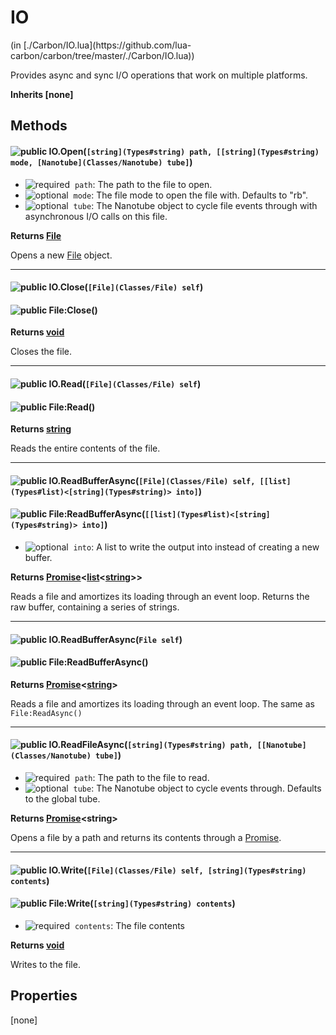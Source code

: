 <link href="../../style.css" rel="stylesheet" type="text/css"/>
<h1 class="class-title">IO</h1>
<span class="file-link">(in [./Carbon/IO.lua](https://github.com/lua-carbon/carbon/tree/master/./Carbon/IO.lua))</span><br/>

Provides async and sync I/O operations that work on multiple platforms.

**Inherits [none]**

## Methods
<h4 class="method-name"><img alt="public" src="https://img.shields.io/badge/ -public-11b237.svg?style=flat-square" />  IO.Open(<code>[string](Types#string) path, [[string](Types#string) mode, [Nanotube](Classes/Nanotube) tube]</code>)</h4>

- <img alt="required" src="https://img.shields.io/badge/%20-required-ff9600.svg?style=flat-square" />&nbsp;&nbsp;`path`: The path to the file to open.
- <img alt="optional" src="https://img.shields.io/badge/%20-optional-0092e6.svg?style=flat-square" />&nbsp;&nbsp;`mode`: The file mode to open the file with. Defaults to "rb".
- <img alt="optional" src="https://img.shields.io/badge/%20-optional-0092e6.svg?style=flat-square" />&nbsp;&nbsp;`tube`: The Nanotube object to cycle file events through with asynchronous I/O calls on this file.

**Returns  [File](Classes/File)**

Opens a new [File](Classes/File) object.

<hr/>
<h4 class="method-name"><img alt="public" src="https://img.shields.io/badge/ -public-11b237.svg?style=flat-square" />  IO.Close(<code>[File](Classes/File) self</code>)</h4>
<h4 class="method-name"><img alt="public" src="https://img.shields.io/badge/ -public-11b237.svg?style=flat-square" />  File:Close()</h4>



**Returns  [void](Types#void)**

Closes the file.

<hr/>
<h4 class="method-name"><img alt="public" src="https://img.shields.io/badge/ -public-11b237.svg?style=flat-square" />  IO.Read(<code>[File](Classes/File) self</code>)</h4>
<h4 class="method-name"><img alt="public" src="https://img.shields.io/badge/ -public-11b237.svg?style=flat-square" />  File:Read()</h4>



**Returns  [string](Types#string)**

Reads the entire contents of the file.

<hr/>
<h4 class="method-name"><img alt="public" src="https://img.shields.io/badge/ -public-11b237.svg?style=flat-square" />  IO.ReadBufferAsync(<code>[File](Classes/File) self, [[list](Types#list)&lt;[string](Types#string)&gt; into]</code>)</h4>
<h4 class="method-name"><img alt="public" src="https://img.shields.io/badge/ -public-11b237.svg?style=flat-square" />  File:ReadBufferAsync(<code>[[list](Types#list)&lt;[string](Types#string)&gt; into]</code>)</h4>

- <img alt="optional" src="https://img.shields.io/badge/%20-optional-0092e6.svg?style=flat-square" />&nbsp;&nbsp;`into`: A list to write the output into instead of creating a new buffer.

**Returns  [Promise](Classes/Promise)&lt;[list](Types#list)&lt;[string](Types#string)&gt;&gt;**

Reads a file and amortizes its loading through an event loop.
Returns the raw buffer, containing a series of strings.

<hr/>
<h4 class="method-name"><img alt="public" src="https://img.shields.io/badge/ -public-11b237.svg?style=flat-square" />  IO.ReadBufferAsync(<code>File self</code>)</h4>
<h4 class="method-name"><img alt="public" src="https://img.shields.io/badge/ -public-11b237.svg?style=flat-square" />  File:ReadBufferAsync()</h4>



**Returns  [Promise](Classes/Promise)&lt;[string](Types#string)&gt;**

Reads a file and amortizes its loading through an event loop.
The same as `File:ReadAsync()`

<hr/>
<h4 class="method-name"><img alt="public" src="https://img.shields.io/badge/ -public-11b237.svg?style=flat-square" />  IO.ReadFileAsync(<code>[string](Types#string) path, [[Nanotube](Classes/Nanotube) tube]</code>)</h4>

- <img alt="required" src="https://img.shields.io/badge/%20-required-ff9600.svg?style=flat-square" />&nbsp;&nbsp;`path`: The path to the file to read.
- <img alt="optional" src="https://img.shields.io/badge/%20-optional-0092e6.svg?style=flat-square" />&nbsp;&nbsp;`tube`: The Nanotube object to cycle events through. Defaults to the global tube.

**Returns  [Promise](Classes/Promise)&lt;string&gt;**

Opens a file by a path and returns its contents through a [Promise](Classes/Promise).

<hr/>
<h4 class="method-name"><img alt="public" src="https://img.shields.io/badge/ -public-11b237.svg?style=flat-square" />  IO.Write(<code>[File](Classes/File) self, [string](Types#string) contents</code>)</h4>
<h4 class="method-name"><img alt="public" src="https://img.shields.io/badge/ -public-11b237.svg?style=flat-square" />  File:Write(<code>[string](Types#string) contents</code>)</h4>

- <img alt="required" src="https://img.shields.io/badge/%20-required-ff9600.svg?style=flat-square" />&nbsp;&nbsp;`contents`: The file contents

**Returns  [void](Types#void)**

Writes to the file.


## Properties
[none]
